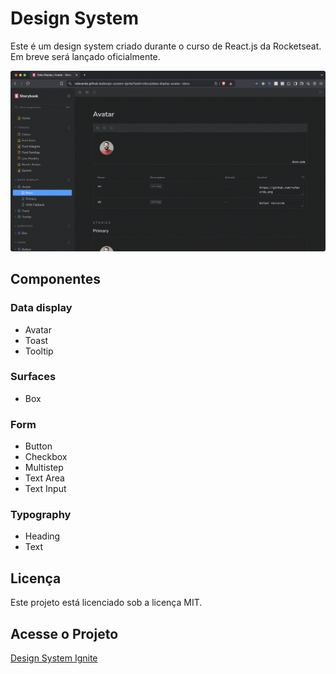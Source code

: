 # Design System

Este é um design system criado durante o curso de React.js da Rocketseat. Em breve será lançado oficialmente.

![Preview](.github/preview.png)

## Componentes

### Data display

- Avatar
- Toast
- Tooltip

### Surfaces

- Box

### Form

- Button
- Checkbox
- Multistep
- Text Area
- Text Input

### Typography

- Heading
- Text

## Licença

Este projeto está licenciado sob a licença MIT.

## Acesse o Projeto

[Design System Ignite](https://rafaverde.github.io/design-system-ignite/)
